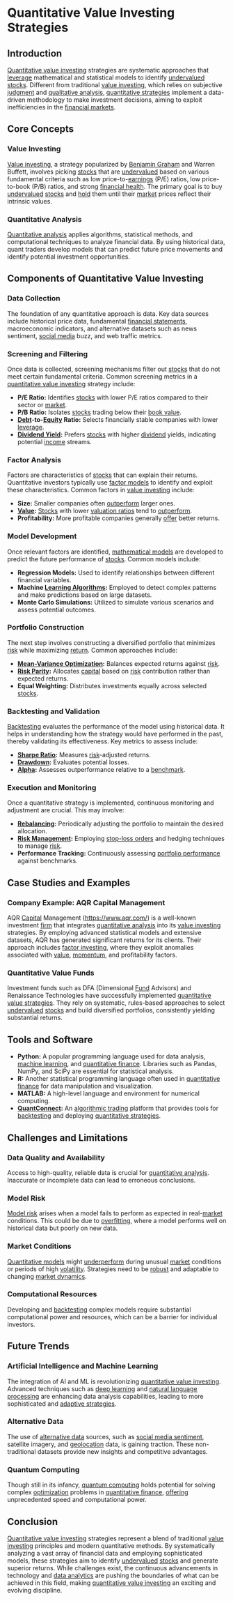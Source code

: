 # Quantitative Value Investing Strategies

## Introduction

[Quantitative value investing](../q/quantitative_value_investing.md) strategies are systematic approaches that [leverage](../l/leverage.md) mathematical and statistical models to identify [undervalued](../u/undervalued.md) [stocks](../s/stock.md). Different from traditional [value investing](../v/value_investing.md), which relies on subjective [judgment](../j/judgment.md) and [qualitative analysis](../q/qualitative_analysis.md), [quantitative strategies](../q/quantitative_strategies_in_trading.md) implement a data-driven methodology to make investment decisions, aiming to exploit inefficiencies in the [financial markets](../f/financial_market.md).

## Core Concepts

### Value Investing

[Value investing](../v/value_investing.md), a strategy popularized by [Benjamin Graham](../b/benjamin_graham.md) and Warren Buffett, involves picking [stocks](../s/stock.md) that are [undervalued](../u/undervalued.md) based on various fundamental criteria such as low price-to-[earnings](../e/earnings.md) (P/E) ratios, low price-to-book (P/B) ratios, and strong [financial health](../f/financial_health.md). The primary goal is to buy [undervalued](../u/undervalued.md) [stocks](../s/stock.md) and [hold](../h/hold.md) them until their [market](../m/market.md) prices reflect their intrinsic values.

### Quantitative Analysis

[Quantitative analysis](../q/quantitative_analysis.md) applies algorithms, statistical methods, and computational techniques to analyze financial data. By using historical data, quant traders develop models that can predict future price movements and identify potential investment opportunities.

## Components of Quantitative Value Investing

### Data Collection

The foundation of any quantitative approach is data. Key data sources include historical price data, fundamental [financial statements](../f/financial_statements.md), macroeconomic indicators, and alternative datasets such as news sentiment, [social media](../s/social_media.md) buzz, and web traffic metrics.

### Screening and Filtering

Once data is collected, screening mechanisms filter out [stocks](../s/stock.md) that do not meet certain fundamental criteria. Common screening metrics in a [quantitative value investing](../q/quantitative_value_investing.md) strategy include:

- **P/E Ratio:** Identifies [stocks](../s/stock.md) with lower P/E ratios compared to their sector or [market](../m/market.md).
- **P/B Ratio:** Isolates [stocks](../s/stock.md) trading below their [book value](../b/book_value.md).
- **[Debt](../d/debt.md)-to-[Equity](../e/equity.md) Ratio:** Selects financially stable companies with lower [leverage](../l/leverage.md).
- **[Dividend Yield](../d/dividend_yield.md):** Prefers [stocks](../s/stock.md) with higher [dividend](../d/dividend.md) yields, indicating potential [income](../i/income.md) streams.

### Factor Analysis

Factors are characteristics of [stocks](../s/stock.md) that can explain their returns. Quantitative investors typically use [factor models](../f/factor_models.md) to identify and exploit these characteristics. Common factors in [value investing](../v/value_investing.md) include:

- **Size:** Smaller companies often [outperform](../o/outperform.md) larger ones.
- **[Value](../v/value.md):** [Stocks](../s/stock.md) with lower [valuation ratios](../v/valuation_ratios.md) tend to [outperform](../o/outperform.md).
- **Profitability:** More profitable companies generally [offer](../o/offer.md) better returns.

### Model Development

Once relevant factors are identified, [mathematical models](../m/mathematical_models_in_trading.md) are developed to predict the future performance of [stocks](../s/stock.md). Common models include:

- **Regression Models:** Used to identify relationships between different financial variables.
- **Machine [Learning Algorithms](../l/learning_algorithms_in_trading.md):** Employed to detect complex patterns and make predictions based on large datasets.
- **Monte Carlo Simulations:** Utilized to simulate various scenarios and assess potential outcomes.

### Portfolio Construction

The next step involves constructing a diversified portfolio that minimizes [risk](../r/risk.md) while maximizing [return](../r/return.md). Common approaches include:

- **[Mean-Variance Optimization](../m/mean-variance_optimization.md):** Balances expected returns against [risk](../r/risk.md).
- **[Risk Parity](../r/risk_parity.md):** Allocates [capital](../c/capital.md) based on [risk](../r/risk.md) contribution rather than expected returns.
- **Equal Weighting:** Distributes investments equally across selected [stocks](../s/stock.md).

### Backtesting and Validation

[Backtesting](../b/backtesting.md) evaluates the performance of the model using historical data. It helps in understanding how the strategy would have performed in the past, thereby validating its effectiveness. Key metrics to assess include:

- **[Sharpe Ratio](../s/sharpe_ratio.md):** Measures [risk](../r/risk.md)-adjusted returns.
- **[Drawdown](../d/drawdown.md):** Evaluates potential losses.
- **[Alpha](../a/alpha.md):** Assesses outperformance relative to a [benchmark](../b/benchmark.md).

### Execution and Monitoring

Once a quantitative strategy is implemented, continuous monitoring and adjustment are crucial. This may involve:

- **[Rebalancing](../r/rebalancing.md):** Periodically adjusting the portfolio to maintain the desired allocation.
- **[Risk Management](../r/risk_management.md):** Employing [stop-loss orders](../s/stop-loss_orders.md) and hedging techniques to manage [risk](../r/risk.md).
- **Performance Tracking:** Continuously assessing [portfolio performance](../p/portfolio_performance.md) against benchmarks.

## Case Studies and Examples

### Company Example: AQR Capital Management

AQR [Capital](../c/capital.md) Management (https://www.aqr.com/) is a well-known investment [firm](../f/firm.md) that integrates [quantitative analysis](../q/quantitative_analysis.md) into its [value investing](../v/value_investing.md) strategies. By employing advanced statistical models and extensive datasets, AQR has generated significant returns for its clients. Their approach includes [factor investing](../f/factor_investing.md), where they exploit anomalies associated with [value](../v/value.md), [momentum](../m/momentum.md), and profitability factors.

### Quantitative Value Funds

Investment funds such as DFA (Dimensional [Fund](../f/fund.md) Advisors) and Renaissance Technologies have successfully implemented [quantitative value strategies](../q/quantitative_value_strategies.md). They rely on systematic, rules-based approaches to select [undervalued](../u/undervalued.md) [stocks](../s/stock.md) and build diversified portfolios, consistently yielding substantial returns.

## Tools and Software

- **Python:** A popular programming language used for data analysis, [machine learning](../m/machine_learning.md), and [quantitative finance](../q/quantitative_finance.md). Libraries such as Pandas, NumPy, and SciPy are essential for statistical analysis.
- **R:** Another statistical programming language often used in [quantitative finance](../q/quantitative_finance.md) for data manipulation and visualization.
- **MATLAB:** A high-level language and environment for numerical computing.
- **[QuantConnect](../q/quantconnect.md):** An [algorithmic trading](../a/algorithmic_trading.md) platform that provides tools for [backtesting](../b/backtesting.md) and deploying [quantitative strategies](../q/quantitative_strategies_in_trading.md).

## Challenges and Limitations

### Data Quality and Availability

Access to high-quality, reliable data is crucial for [quantitative analysis](../q/quantitative_analysis.md). Inaccurate or incomplete data can lead to erroneous conclusions.

### Model Risk

[Model risk](../m/model_risk.md) arises when a model fails to perform as expected in real-[market](../m/market.md) conditions. This could be due to [overfitting](../o/overfitting.md), where a model performs well on historical data but poorly on new data.

### Market Conditions

[Quantitative models](../q/quantitative_models.md) might [underperform](../u/underperform.md) during unusual [market](../m/market.md) conditions or periods of high [volatility](../v/volatility.md). Strategies need to be [robust](../r/robust.md) and adaptable to changing [market dynamics](../m/market_dynamics.md).

### Computational Resources

Developing and [backtesting](../b/backtesting.md) complex models require substantial computational power and resources, which can be a barrier for individual investors.

## Future Trends

### Artificial Intelligence and Machine Learning

The integration of AI and ML is revolutionizing [quantitative value investing](../q/quantitative_value_investing.md). Advanced techniques such as [deep learning](../d/deep_learning.md) and [natural language processing](../n/natural_language_processing_(nlp)_in_trading.md) are enhancing data analysis capabilities, leading to more sophisticated and [adaptive strategies](../a/adaptive_strategies.md).

### Alternative Data

The use of [alternative data](../a/alternative_data.md) sources, such as [social media sentiment](../s/social_media_sentiment.md), satellite imagery, and [geolocation](../g/geolocation.md) data, is gaining traction. These non-traditional datasets provide new insights and competitive advantages.

### Quantum Computing

Though still in its infancy, [quantum computing](../q/quantum_computing_in_trading.md) holds potential for solving complex [optimization](../o/optimization.md) problems in [quantitative finance](../q/quantitative_finance.md), [offering](../o/offering.md) unprecedented speed and computational power.

## Conclusion

[Quantitative value investing](../q/quantitative_value_investing.md) strategies represent a blend of traditional [value investing](../v/value_investing.md) principles and modern quantitative methods. By systematically analyzing a vast array of financial data and employing sophisticated models, these strategies aim to identify [undervalued](../u/undervalued.md) [stocks](../s/stock.md) and generate superior returns. While challenges exist, the continuous advancements in technology and [data analytics](../d/data_analytics.md) are pushing the boundaries of what can be achieved in this field, making [quantitative value investing](../q/quantitative_value_investing.md) an exciting and evolving discipline.